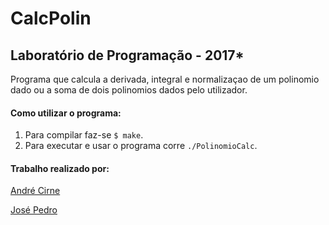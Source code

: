 # CalcPolin
## Laboratório de Programação - 2017*
Programa que calcula a derivada, integral e normalizaçao de um polinomio dado ou a soma de dois polinomios dados pelo utilizador.

#### Como utilizar o programa:
1. Para compilar faz-se `$ make`.
2. Para executar e usar o programa corre `./PolinomioCalc`.

#### Trabalho realizado por:

[André Cirne](https://sigarra.up.pt/fcup/pt/fest_geral.cursos_list?pv_num_unico=201505860)

[José Pedro](https://sigarra.up.pt/fcup/pt/fest_geral.cursos_list?pv_num_unico=201503443)

